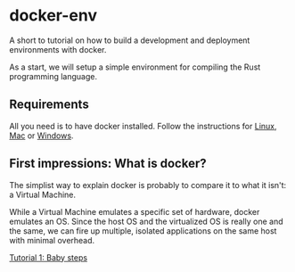 # docker-env
A short to tutorial on how to build a development and deployment environments with docker. 

As a start, we will setup a simple environment for compiling the Rust programming language. 

## Requirements
All you need is to have docker installed. Follow the instructions for [Linux](https://docs.docker.com/install/linux/docker-ce/ubuntu/), [Mac](https://docs.docker.com/docker-for-mac/install/) or [Windows](https://docs.docker.com/docker-for-windows/install/). 

## First impressions: What is docker? 

The simplist way to explain docker is probably to compare it to what it isn't: a Virtual Machine. 

While a Virtual Machine emulates a specific set of hardware, docker emulates an OS. Since the host OS and the virtualized OS is really one and the same, we can fire up multiple, isolated applications on the same host with minimal overhead. 

[Tutorial 1: Baby steps](https://github.com/lobax/docker-env/blob/tut1/babysteps.md)
